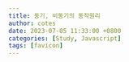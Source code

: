```yaml
---
title: 동기, 비동기의 동작원리
author: cotes
date: 2023-07-05 11:33:00 +0800
categories: [Study, Javascript]
tags: [favicon]
---
```

